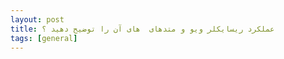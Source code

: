 ```yaml
---
layout: post
title: عملکرد ریسایکلر ویو و متدهای  های آن را توضیح دهید ؟
tags: [general]
---
```




